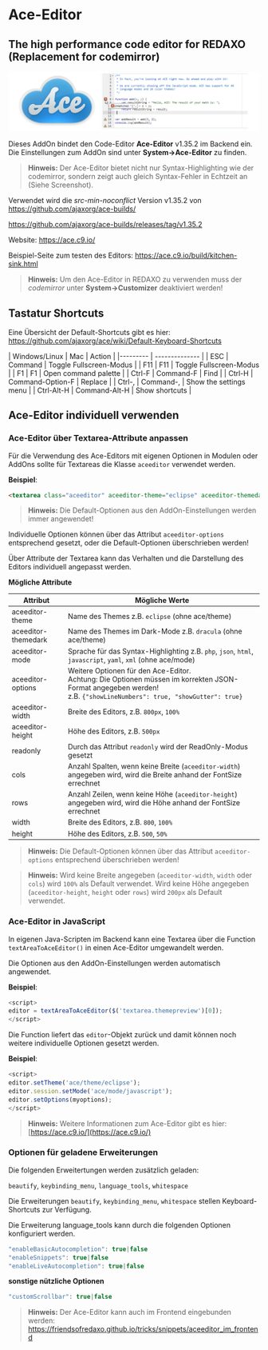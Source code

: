 # Ace-Editor

## The high performance code editor for **REDAXO** (Replacement for codemirror)

![Screenshot aceeditor](https://raw.githubusercontent.com/FriendsOfREDAXO/aceeditor/assets/aceeditor.webp "Screenshot aceeditor")

Dieses AddOn bindet den Code-Editor **Ace-Editor** v1.35.2 im Backend ein.
Die Einstellungen zum AddOn sind unter **System->Ace-Editor** zu finden.

> **Hinweis:** Der Ace-Editor bietet nicht nur Syntax-Highlighting wie der codemirror, sondern zeigt auch gleich Syntax-Fehler in Echtzeit an (Siehe Screenshot).

Verwendet wird die *src-min-noconflict* Version v1.35.2 von https://github.com/ajaxorg/ace-builds/

https://github.com/ajaxorg/ace-builds/releases/tag/v1.35.2

Website: https://ace.c9.io/

Beispiel-Seite zum testen des Editors: https://ace.c9.io/build/kitchen-sink.html

> **Hinweis:** Um den Ace-Editor in REDAXO zu verwenden muss der *codemirror* unter **System->Customizer** deaktiviert werden!

## Tastatur Shortcuts

Eine Übersicht der Default-Shortcuts gibt es hier: https://github.com/ajaxorg/ace/wiki/Default-Keyboard-Shortcuts

| Windows/Linux | Mac | Action |
|--------- | -------------- |
| ESC | Command | Toggle Fullscreen-Modus |
| F11 | F11 | Toggle Fullscreen-Modus |
| F1 | F1 | Open command palette |
| Ctrl-F | Command-F | Find |
| Ctrl-H | Command-Option-F | Replace |
| Ctrl-, | Command-, | Show the settings menu |
| Ctrl-Alt-H | Command-Alt-H | Show shortcuts |

## Ace-Editor individuell verwenden

### Ace-Editor über Textarea-Attribute anpassen

Für die Verwendung des Ace-Editors mit eigenen Optionen in Modulen oder AddOns sollte für Textareas die Klasse `aceeditor` verwendet werden.

**Beispiel**:

```html
<textarea class="aceeditor" aceeditor-theme="eclipse" aceeditor-themedark="dracula" aceeditor-mode="php" aceeditor-options='{"showLineNumbers": true, "showGutter": true}'></textarea>
```

> **Hinweis:** Die Default-Optionen aus den AddOn-Einstellungen werden immer angewendet!

Individuelle Optionen können über das Attribut `aceeditor-options` entsprechend gesetzt, oder die Default-Optionen überschrieben werden!

Über Attribute der Textarea kann das Verhalten und die Darstellung des Editors individuell angepasst werden.

**Mögliche Attribute**

| Attribut | Mögliche Werte |
|--------- | -------------- |
| aceeditor-theme | Name des Themes z.B. `eclipse` (ohne ace/theme) |
| aceeditor-themedark | Name des Themes im Dark-Mode z.B. `dracula` (ohne ace/theme) |
| aceeditor-mode | Sprache für das Syntax-Highlighting z.B. `php`, `json`, `html`, `javascript`, `yaml`, `xml` (ohne ace/mode) |
| aceeditor-options | Weitere Optionen für den Ace-Editor.<br>Achtung: Die Optionen müssen im korrekten JSON-Format angegeben werden!<br>z.B. `{"showLineNumbers": true, "showGutter": true}` |
| aceeditor-width | Breite des Editors, z.B. `800px`, `100%` |
| aceeditor-height | Höhe des Editors, z.B. `500px` |
| readonly | Durch das Attribut `readonly` wird der ReadOnly-Modus gesetzt |
| cols | Anzahl Spalten, wenn keine Breite (`aceeditor-width`) angegeben wird, wird die Breite anhand der FontSize errechnet |
| rows | Anzahl Zeilen, wenn keine Höhe (`aceeditor-height`) angegeben wird, wird die Höhe anhand der FontSize errechnet |
| width | Breite des Editors, z.B. `800`, `100%` |
| height | Höhe des Editors, z.B. `500`, `50%` |

> **Hinweis:** Die Default-Optionen können über das Attribut `aceeditor-options` entsprechend überschrieben werden!

> **Hinweis:** Wird keine Breite angegeben (`aceeditor-width`, `width` oder `cols`) wird `100%` als Default verwendet. Wird keine Höhe angegeben (`aceeditor-height`, `height` oder `rows`) wird `200px` als Default verwendet.

### Ace-Editor in JavaScript

In eigenen Java-Scripten im Backend kann eine Textarea über die Function `textAreaToAceEditor()` in einen Ace-Editor umgewandelt werden.

Die Optionen aus den AddOn-Einstellungen werden automatisch angewendet.

**Beispiel**:

```js
<script>
editor = textAreaToAceEditor($('textarea.themepreview')[0]);
</script>
```

Die Function liefert das `editor`-Objekt zurück und damit können noch weitere individuelle Optionen gesetzt werden.

**Beispiel**:

```js
<script>
editor.setTheme('ace/theme/eclipse');
editor.session.setMode('ace/mode/javascript');
editor.setOptions(myoptions);
</script>
```

> **Hinweis:** Weitere Informationen zum Ace-Editor gibt es hier: [https://ace.c9.io/](https://ace.c9.io/)

### Optionen für geladene Erweiterungen

Die folgenden Erweitertungen werden zusätzlich geladen:

`beautify`, `keybinding_menu`, `language_tools`, `whitespace`

Die Erweiterungen `beautify`, `keybinding_menu`, `whitespace` stellen Keyboard-Shortcuts zur Verfügung.

Die Erweiterung language_tools kann durch die folgenden Optionen konfiguriert werden.

```js
"enableBasicAutocompletion": true|false
"enableSnippets": true|false
"enableLiveAutocompletion": true|false
```

**sonstige nützliche Optionen**

```js
"customScrollbar": true|false
```

> **Hinweis:** Der Ace-Editor kann auch im Frontend eingebunden werden: https://friendsofredaxo.github.io/tricks/snippets/aceeditor_im_frontend
